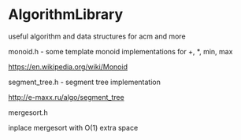 # AlgorithmLibrary
useful algorithm and data structures for acm and more

monoid.h - some template monoid implementations for +, *, min, max 

https://en.wikipedia.org/wiki/Monoid

segment_tree.h - segment tree implementation 

http://e-maxx.ru/algo/segment_tree

mergesort.h

inplace mergesort with O(1) extra space
